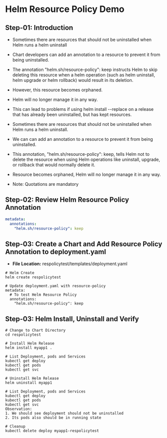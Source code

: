 # Helm Resource Policy Demo




## Step-01: Introduction
- Sometimes there are resources that should not be uninstalled when Helm runs a helm uninstall 
- Chart developers can add an annotation to a resource to prevent it from being uninstalled.
- The annotation "helm.sh/resource-policy": keep instructs Helm to skip deleting this resource when a helm operation (such as helm uninstall, helm upgrade or helm rollback) would result in its deletion. 
- However, this resource becomes orphaned. 
- Helm will no longer manage it in any way. 
- This can lead to problems if using helm install --replace on a release that has already been uninstalled, but has kept resources.

- Sometimes there are resources that should not be uninstalled when Helm runs a helm uninstall. 
- We can can add an annotation to a resource to prevent it from being uninstalled.
- This annotation, "helm.sh/resource-policy": keep, tells Helm not to delete the resource when using Helm operations like uninstall, upgrade, or rollback that would normally delete it.
- Resource becomes orphaned, Helm will no longer manage it in any way. 
- Note: Quotations are mandatory




## Step-02: Review Helm Resource Policy Annotation
```yaml
metadata:
  annotations:
    "helm.sh/resource-policy": keep
```




## Step-03: Create a Chart and Add Resource Policy Annotation to deployment.yaml
- **File Location:** respolicytest/templates/deployment.yaml
```t
# Helm Create
helm create respolicytest

# Update deployment.yaml with resource-policy
metadata:
  # To test Helm Resource Policy
  annotations:
    "helm.sh/resource-policy": keep
```




## Step-03: Helm Install, Uninstall and Verify
```t
# Change to Chart Directory
cd respolicytest

# Install Helm Release 
helm install myapp1 .

# List Deployment, pods and Services
kubectl get deploy
kubectl get pods
kubectl get svc

# Uninstall Helm Release
helm uninstall myapp1

# List Deployment, pods and Services
kubectl get deploy
kubectl get pods
kubectl get svc
Observation:
1. We should see deployment should not be uninstalled
2. Its pods also should be in running state

# Cleanup
kubectl delete deploy myapp1-respolicytest
```